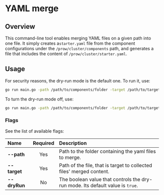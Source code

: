 # YAML merge

## Overview

This command-line tool enables merging YAML files on a given path into one file. It simply creates a`starter.yaml` file from the component configurations under the `/prow/cluster/components` path, and generates a file that includes the content of `/prow/cluster/starter.yaml`.

## Usage

For security reasons, the dry-run mode is the default one.
To run it, use:
```bash
go run main.go -path /path/to/components/folder -target /path/to/target/file
```

To turn the dry-run mode off, use:
```bash
go run main.go -path /path/to/components/folder -target /path/to/target/file -dryRun=false
```

### Flags

See the list of available flags:

| Name                      | Required | Description                                                                                          |
| :------------------------ | :------: | :--------------------------------------------------------------------------------------------------- |
| **--path**                |   Yes    | Path to the folder containing the yaml files to merge.
| **--target**              |   Yes    | Path of the file, that is target to collected files' merged content.
| **--dryRun**              |    No    | The boolean value that controls the dry-run mode. Its default value is `true`.



